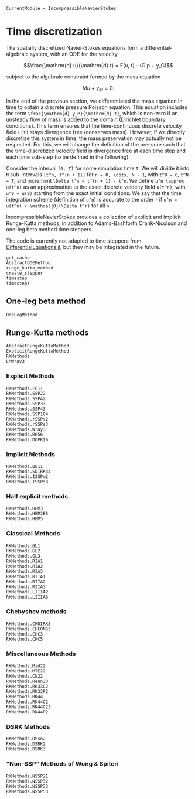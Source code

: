 ```@meta
CurrentModule = IncompressibleNavierStokes
```

# Time discretization

The spatially discretized Navier-Stokes equations form a differential-algebraic
system, with an ODE for the velocity

```math
\frac{\mathrm{d} u}{\mathrm{d} t} = F(u, t) - (G p + y_G)
```

subject to the algebraic constraint formed by the mass equation

```math
M u + y_M = 0.
```

In the end of the previous section, we differentiated the mass
equation in time to obtain a discrete pressure Poisson equation. This equation
includes the term ``\frac{\mathrm{d} y_M}{\mathrm{d} t}``, which is non-zero if
an unsteady flow of mass is added to the domain (Dirichlet boundary
conditions). This term ensures that the time-continuous discrete velocity field
``u(t)`` stays divergence free (conserves mass). However, if we directly
discretize this system in time, the mass preservation may actually not be
respected. For this, we will change the definition of the pressure such that
the time-discretized velocity field is divergence free at each time step and
each time sub-step (to be defined in the following).

Consider the interval ``[0, T]`` for some simulation time ``T``. We will divide
it into ``N`` sub-intervals ``[t^n, t^{n + 1}]`` for ``n = 0, \dots, N - 1``,
with ``t^0 = 0``, ``t^N = T``, and increment ``\Delta t^n = t^{n + 1} - t^n``.
We define ``u^n \approx u(t^n)`` as an approximation to the exact discrete
velocity field ``u(t^n)``, with ``u^0 = u(0)`` starting from the exact
initial conditions. We say that the time integration scheme (definition of
``u^n``) is accurate to the order ``r`` if ``u^n = u(t^n) +
\mathcal{O}(\Delta t^r)`` for all ``n``.

IncompressibleNavierStokes provides a collection of explicit and implicit
Runge-Kutta methods, in addition to Adams-Bashforth Crank-Nicolson and one-leg
beta method time steppers.

The code is currently not adapted to time steppers from
[DifferentialEquations.jl](https://docs.sciml.ai/DiffEqDocs/stable/solvers/dae_solve/),
but they may be integrated in the future.

```@docs
get_cache
AbstractODEMethod
runge_kutta_method
create_stepper
timestep
timestep!
```


## One-leg beta method

```@docs
OneLegMethod
```

## Runge-Kutta methods

```@docs
AbstractRungeKuttaMethod
ExplicitRungeKuttaMethod
RKMethods
LMWray3
```

### Explicit Methods

```@docs
RKMethods.FE11
RKMethods.SSP22
RKMethods.SSP42
RKMethods.SSP33
RKMethods.SSP43
RKMethods.SSP104
RKMethods.rSSPs2
RKMethods.rSSPs3
RKMethods.Wray3
RKMethods.RK56
RKMethods.DOPRI6
```

### Implicit Methods

```@docs
RKMethods.BE11
RKMethods.SDIRK34
RKMethods.ISSPm2
RKMethods.ISSPs3
```

### Half explicit methods

```@docs
RKMethods.HEM3
RKMethods.HEM3BS
RKMethods.HEM5
```

### Classical Methods

```@docs
RKMethods.GL1
RKMethods.GL2
RKMethods.GL3
RKMethods.RIA1
RKMethods.RIA2
RKMethods.RIA3
RKMethods.RIIA1
RKMethods.RIIA2
RKMethods.RIIA3
RKMethods.LIIIA2
RKMethods.LIIIA3
```

### Chebyshev methods

```@docs
RKMethods.CHDIRK3
RKMethods.CHCONS3
RKMethods.CHC3
RKMethods.CHC5
```

### Miscellaneous Methods

```@docs
RKMethods.Mid22
RKMethods.MTE22
RKMethods.CN22
RKMethods.Heun33
RKMethods.RK33C2
RKMethods.RK33P2
RKMethods.RK44
RKMethods.RK44C2
RKMethods.RK44C23
RKMethods.RK44P2
```

### DSRK Methods

```@docs
RKMethods.DSso2
RKMethods.DSRK2
RKMethods.DSRK3
```

### "Non-SSP" Methods of Wong & Spiteri

```@docs
RKMethods.NSSP21
RKMethods.NSSP32
RKMethods.NSSP33
RKMethods.NSSP53
```
